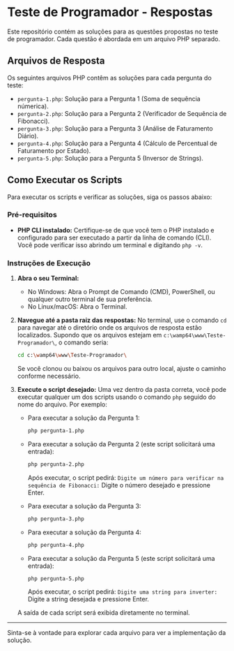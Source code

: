 # Teste de Programador - Respostas

Este repositório contém as soluções para as questões propostas no teste de programador. Cada questão é abordada em um arquivo PHP separado.

## Arquivos de Resposta

Os seguintes arquivos PHP contêm as soluções para cada pergunta do teste:

* `pergunta-1.php`: Solução para a Pergunta 1 (Soma de sequência númerica).
* `pergunta-2.php`: Solução para a Pergunta 2 (Verificador de Sequência de Fibonacci).
* `pergunta-3.php`: Solução para a Pergunta 3 (Análise de Faturamento Diário).
* `pergunta-4.php`: Solução para a Pergunta 4 (Cálculo de Percentual de Faturamento por Estado).
* `pergunta-5.php`: Solução para a Pergunta 5 (Inversor de Strings).

## Como Executar os Scripts

Para executar os scripts e verificar as soluções, siga os passos abaixo:

### Pré-requisitos

* **PHP CLI instalado:** Certifique-se de que você tem o PHP instalado e configurado para ser executado a partir da linha de comando (CLI). Você pode verificar isso abrindo um terminal e digitando `php -v`.

### Instruções de Execução

1. **Abra o seu Terminal:**
    * No Windows: Abra o Prompt de Comando (CMD), PowerShell, ou qualquer outro terminal de sua preferência.
    * No Linux/macOS: Abra o Terminal.

2. **Navegue até a pasta raiz das respostas:**
    No terminal, use o comando `cd` para navegar até o diretório onde os arquivos de resposta estão localizados. Supondo que os arquivos estejam em `c:\wamp64\www\Teste-Programador\`, o comando seria:

    ```bash
    cd c:\wamp64\www\Teste-Programador\
    ```

    Se você clonou ou baixou os arquivos para outro local, ajuste o caminho conforme necessário.

3. **Execute o script desejado:**
    Uma vez dentro da pasta correta, você pode executar qualquer um dos scripts usando o comando `php` seguido do nome do arquivo. Por exemplo:

    * Para executar a solução da Pergunta 1:

        ```bash
        php pergunta-1.php
        ```

    * Para executar a solução da Pergunta 2 (este script solicitará uma entrada):

        ```bash
        php pergunta-2.php
        ```

        Após executar, o script pedirá: `Digite um número para verificar na sequência de Fibonacci:`
        Digite o número desejado e pressione Enter.

    * Para executar a solução da Pergunta 3:

        ```bash
        php pergunta-3.php
        ```

    * Para executar a solução da Pergunta 4:

        ```bash
        php pergunta-4.php
        ```

    * Para executar a solução da Pergunta 5 (este script solicitará uma entrada):

        ```bash
        php pergunta-5.php
        ```

        Após executar, o script pedirá: `Digite uma string para inverter:`
        Digite a string desejada e pressione Enter.

    A saída de cada script será exibida diretamente no terminal.

---

Sinta-se à vontade para explorar cada arquivo para ver a implementação da solução.
